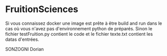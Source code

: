 # FruitionSciences
Si vous connaissez docker une image est prête à être build and run dans le cas où vous n'avez pas d'environnement python de préparés.
Sinon le fichier testFruition.py contient le code et le fichier texte.txt contient les datas d'entrées.

SONZOGNI Dorian
